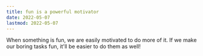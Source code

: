 ```yaml
---
title: fun is a powerful motivator
date: 2022-05-07
lastmod: 2022-05-07
---
```

When something is fun, we are easily motivated to do more of it. If we make our boring tasks fun, it'll be easier to do them as well!